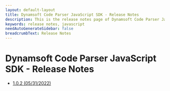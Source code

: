 ```yaml
---
layout: default-layout
title: Dynamsoft Code Parser JavaScript SDK - Release Notes
description: This is the release notes page of Dynamsoft Code Parser JavaScript SDK.
keywords: release notes, javascript
needAutoGenerateSidebar: false
breadcrumbText: Release Notes
---
```


# Dynamsoft Code Parser JavaScript SDK - Release Notes

- [1.0.2   (05/31/2022)](js-1.md/#102-06072022)
